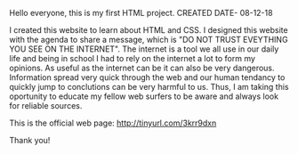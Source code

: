 Hello everyone, this is my first HTML project. CREATED DATE- 08-12-18

I created this website to learn about HTML and CSS. I designed this website with the agenda to share a message, which is "DO NOT TRUST EVEYTHING YOU SEE ON THE INTERNET". 
The internet is a tool we all use in our daily life and being in school I had to rely on the internet a lot to form my opinions. As useful as the internet can be it can also be
very dangerous. Information spread very quick through the web and our human tendancy to quickly jump to conclutions can be very harmful to us. Thus, I am taking this oportunity to educate
my fellow web surfers to be aware and always look for reliable sources.

This is the official web page: http://tinyurl.com/3krr9dxn

Thank you!